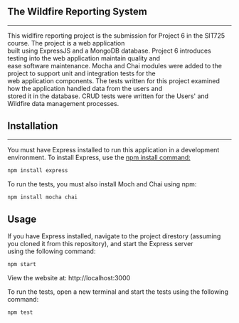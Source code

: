 ## The Wildfire Reporting System
---
This widlfire reporting project is the submission for Project 6 in the SIT725 course. The project is a web application  
built using ExpressJS and a MongoDB database. Project 6  introduces testing into the web application maintain quality and  
ease software maintenance. Mocha and Chai modules were added to the project to support unit and integration tests for the  
web application components. The tests written for this project examined how the application handled data from the users and  
stored it in the database. CRUD tests were written for the Users' and Wildfire data management processes. 

## Installation
---
You must have Express installed to run this application in a development environment. To install Express, use the [npm install command:](https://docs.npmjs.com/getting-started/installing-npm-packages-locally)

```bash
npm install express
```

To run the tests, you must also install Moch and Chai using npm:

```bash
npm install mocha chai
```

## Usage
If you have Express installed, navigate to the project direstory (assuming you cloned it from this repository), and start the Express server  
using the following command:


```bash
npm start
```

View the website at: http://localhost:3000

To run the tests, open a new terminal and start the tests using the following command:


```bash
npm test
```
